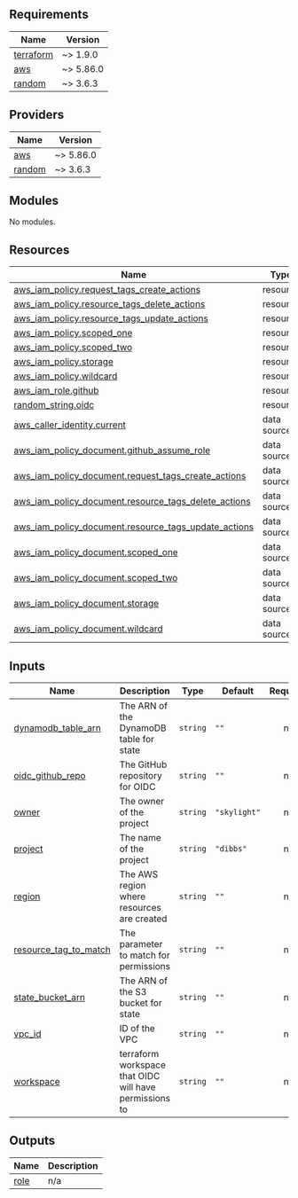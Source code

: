 <!-- BEGIN_TF_DOCS -->
## Requirements

| Name | Version |
|------|---------|
| <a name="requirement_terraform"></a> [terraform](#requirement\_terraform) | ~> 1.9.0 |
| <a name="requirement_aws"></a> [aws](#requirement\_aws) | ~> 5.86.0 |
| <a name="requirement_random"></a> [random](#requirement\_random) | ~> 3.6.3 |

## Providers

| Name | Version |
|------|---------|
| <a name="provider_aws"></a> [aws](#provider\_aws) | ~> 5.86.0 |
| <a name="provider_random"></a> [random](#provider\_random) | ~> 3.6.3 |

## Modules

No modules.

## Resources

| Name | Type |
|------|------|
| [aws_iam_policy.request_tags_create_actions](https://registry.terraform.io/providers/hashicorp/aws/latest/docs/resources/iam_policy) | resource |
| [aws_iam_policy.resource_tags_delete_actions](https://registry.terraform.io/providers/hashicorp/aws/latest/docs/resources/iam_policy) | resource |
| [aws_iam_policy.resource_tags_update_actions](https://registry.terraform.io/providers/hashicorp/aws/latest/docs/resources/iam_policy) | resource |
| [aws_iam_policy.scoped_one](https://registry.terraform.io/providers/hashicorp/aws/latest/docs/resources/iam_policy) | resource |
| [aws_iam_policy.scoped_two](https://registry.terraform.io/providers/hashicorp/aws/latest/docs/resources/iam_policy) | resource |
| [aws_iam_policy.storage](https://registry.terraform.io/providers/hashicorp/aws/latest/docs/resources/iam_policy) | resource |
| [aws_iam_policy.wildcard](https://registry.terraform.io/providers/hashicorp/aws/latest/docs/resources/iam_policy) | resource |
| [aws_iam_role.github](https://registry.terraform.io/providers/hashicorp/aws/latest/docs/resources/iam_role) | resource |
| [random_string.oidc](https://registry.terraform.io/providers/hashicorp/random/latest/docs/resources/string) | resource |
| [aws_caller_identity.current](https://registry.terraform.io/providers/hashicorp/aws/latest/docs/data-sources/caller_identity) | data source |
| [aws_iam_policy_document.github_assume_role](https://registry.terraform.io/providers/hashicorp/aws/latest/docs/data-sources/iam_policy_document) | data source |
| [aws_iam_policy_document.request_tags_create_actions](https://registry.terraform.io/providers/hashicorp/aws/latest/docs/data-sources/iam_policy_document) | data source |
| [aws_iam_policy_document.resource_tags_delete_actions](https://registry.terraform.io/providers/hashicorp/aws/latest/docs/data-sources/iam_policy_document) | data source |
| [aws_iam_policy_document.resource_tags_update_actions](https://registry.terraform.io/providers/hashicorp/aws/latest/docs/data-sources/iam_policy_document) | data source |
| [aws_iam_policy_document.scoped_one](https://registry.terraform.io/providers/hashicorp/aws/latest/docs/data-sources/iam_policy_document) | data source |
| [aws_iam_policy_document.scoped_two](https://registry.terraform.io/providers/hashicorp/aws/latest/docs/data-sources/iam_policy_document) | data source |
| [aws_iam_policy_document.storage](https://registry.terraform.io/providers/hashicorp/aws/latest/docs/data-sources/iam_policy_document) | data source |
| [aws_iam_policy_document.wildcard](https://registry.terraform.io/providers/hashicorp/aws/latest/docs/data-sources/iam_policy_document) | data source |

## Inputs

| Name | Description | Type | Default | Required |
|------|-------------|------|---------|:--------:|
| <a name="input_dynamodb_table_arn"></a> [dynamodb\_table\_arn](#input\_dynamodb\_table\_arn) | The ARN of the DynamoDB table for state | `string` | `""` | no |
| <a name="input_oidc_github_repo"></a> [oidc\_github\_repo](#input\_oidc\_github\_repo) | The GitHub repository for OIDC | `string` | `""` | no |
| <a name="input_owner"></a> [owner](#input\_owner) | The owner of the project | `string` | `"skylight"` | no |
| <a name="input_project"></a> [project](#input\_project) | The name of the project | `string` | `"dibbs"` | no |
| <a name="input_region"></a> [region](#input\_region) | The AWS region where resources are created | `string` | `""` | no |
| <a name="input_resource_tag_to_match"></a> [resource\_tag\_to\_match](#input\_resource\_tag\_to\_match) | The parameter to match for permissions | `string` | `""` | no |
| <a name="input_state_bucket_arn"></a> [state\_bucket\_arn](#input\_state\_bucket\_arn) | The ARN of the S3 bucket for state | `string` | `""` | no |
| <a name="input_vpc_id"></a> [vpc\_id](#input\_vpc\_id) | ID of the VPC | `string` | `""` | no |
| <a name="input_workspace"></a> [workspace](#input\_workspace) | terraform workspace that OIDC will have permissions to | `string` | `""` | no |

## Outputs

| Name | Description |
|------|-------------|
| <a name="output_role"></a> [role](#output\_role) | n/a |
<!-- END_TF_DOCS -->